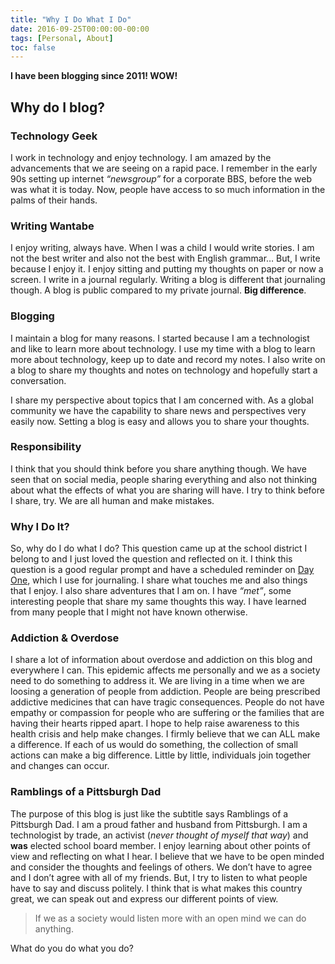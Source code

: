 ```yaml
---
title: "Why I Do What I Do"
date: 2016-09-25T00:00:00-00:00
tags: [Personal, About]
toc: false
---
```

**I have been blogging since 2011! WOW!**

## Why do I blog?
### Technology Geek
I work in technology and enjoy technology. I am amazed by the advancements that we are seeing on a rapid pace. I remember in the early 90s setting up internet *“newsgroup”* for a corporate BBS, before the web was what it is today. Now, people have access to so much information in the palms of their hands.

### Writing Wantabe
I enjoy writing, always have. When I was a child I would write stories. I am not the best writer and also not the best with English grammar… But, I write because I enjoy it. I enjoy sitting and putting my thoughts on paper or now a screen. I write in a journal regularly. Writing a blog is different that journaling though. A blog is public compared to my private journal. **Big difference**.

### Blogging
I maintain a blog for many reasons. I started because I am a technologist and like to learn more about technology. I use my time with a blog to learn more about technology, keep up to date and record my notes. I also write on a blog to share my thoughts and notes on technology and hopefully start a conversation.

I share my perspective about topics that I am concerned with. As a global community we have the capability to share news and perspectives very easily now. Setting a blog is easy and allows you to share your thoughts.

### Responsibility
I think that you should think before you share anything though. We have seen that on social media, people sharing everything and also not thinking about what the effects of what you are sharing will have. I try to think before I share, try. We are all human and make mistakes.

### Why I Do It?
So, why do I do what I do?
This question came up at the school district I belong to and I just loved the question and reflected on it. I think this question is a good regular prompt and have a scheduled reminder on [Day One](https://dayoneapp.com/ "Day One "), which I use for journaling. I share what touches me and also things that I enjoy. I also share adventures that I am on. I have *“met”*, some interesting people that share my same thoughts this way. I have learned from many people that I might not have known otherwise.

### Addiction & Overdose
I share a lot of information about overdose and addiction on this blog and everywhere I can. This epidemic affects me personally and we as a society need to do something to address it. We are living in a time when we are loosing a generation of people from addiction. People are being prescribed addictive medicines that can have tragic consequences. People do not have empathy or compassion for people who are suffering or the families that are having their hearts ripped apart. I hope to help raise awareness to this health crisis and help make changes. I firmly believe that we can ALL make a difference. If each of us would do something, the collection of small actions can make a big difference. Little by little, individuals join together and changes can occur.

### Ramblings of a Pittsburgh Dad
The purpose of this blog is just like the subtitle says Ramblings of a Pittsburgh Dad. I am a proud father and husband from Pittsburgh. I am a technologist by trade, an activist (*never thought of myself that way*) and **was**  elected school board member. I enjoy learning about other points of view and reflecting on what I hear. I believe that we have to be open minded and consider the thoughts and feelings of others. We don’t have to agree and I don’t agree with all of my friends. But, I try to listen to what people have to say and discuss politely. I think that is what makes this country great, we can speak out and express our different points of view.

> If we as a society would listen more with an open mind we can do anything.

What do you do what you do?
